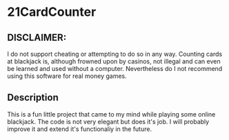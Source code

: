 # 21CardCounter
 
## DISCLAIMER:
I do not support cheating or attempting to do so in any way. Counting cards at blackjack is, although frowned upon by casinos, not illegal and can even be learned and used without a computer. Nevertheless do I not recommend using this software for real money games.

## Description
This is a fun little project that came to my mind while playing some online blackjack. The code is not very elegant but does it's job. I will probably improve it and extend it's functionaliy in the future.
